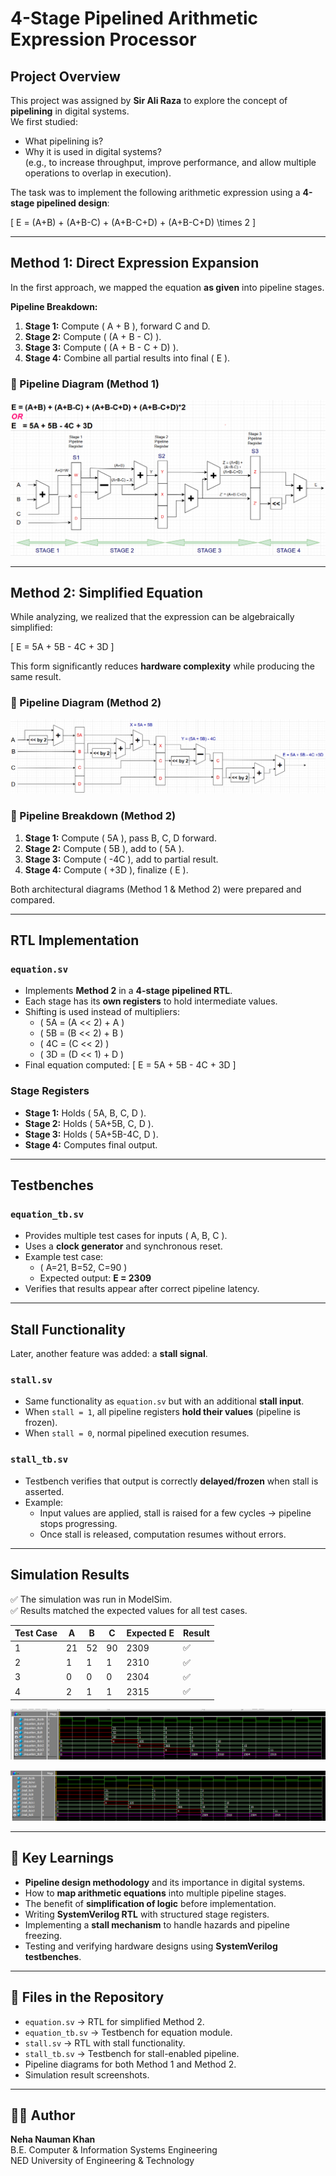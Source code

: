 # 4-Stage Pipelined Arithmetic Expression Processor

## Project Overview
This project was assigned by **Sir Ali Raza** to explore the concept of **pipelining** in digital systems.  
We first studied:
- What pipelining is?
- Why it is used in digital systems?  
  (e.g., to increase throughput, improve performance, and allow multiple operations to overlap in execution).  

The task was to implement the following arithmetic expression using a **4-stage pipelined design**:

\[
E = (A+B) + (A+B-C) + (A+B-C+D) + (A+B-C+D) \times 2
\]

---

## Method 1: Direct Expression Expansion
In the first approach, we mapped the equation **as given** into pipeline stages.  

**Pipeline Breakdown:**
1. **Stage 1:** Compute \( A + B \), forward C and D.  
2. **Stage 2:** Compute \( (A + B - C) \).  
3. **Stage 3:** Compute \( (A + B - C + D) \).  
4. **Stage 4:** Combine all partial results into final \( E \).  

### 🔹 Pipeline Diagram (Method 1)
![Pipeline Diagram – Method 1](Architectural_Diagram_Method1.png)

---

## Method 2: Simplified Equation
While analyzing, we realized that the expression can be algebraically simplified:

\[
E = 5A + 5B - 4C + 3D
\]

This form significantly reduces **hardware complexity** while producing the same result.  

### 🔹 Pipeline Diagram (Method 2)
![Pipeline Diagram – Method 2](Architectural_Diagram_Method2.png)

### 🔹 Pipeline Breakdown (Method 2)
1. **Stage 1:** Compute \( 5A \), pass B, C, D forward.  
2. **Stage 2:** Compute \( 5B \), add to \( 5A \).  
3. **Stage 3:** Compute \( -4C \), add to partial result.  
4. **Stage 4:** Compute \( +3D \), finalize \( E \).  

Both architectural diagrams (Method 1 & Method 2) were prepared and compared.

---

## RTL Implementation

### `equation.sv`
- Implements **Method 2** in a **4-stage pipelined RTL**.  
- Each stage has its **own registers** to hold intermediate values.  
- Shifting is used instead of multipliers:
  - \( 5A = (A << 2) + A \)  
  - \( 5B = (B << 2) + B \)  
  - \( 4C = (C << 2) \)  
  - \( 3D = (D << 1) + D \)  
- Final equation computed:
  \[
  E = 5A + 5B - 4C + 3D
  \]

### Stage Registers
- **Stage 1:** Holds \( 5A, B, C, D \).  
- **Stage 2:** Holds \( 5A+5B, C, D \).  
- **Stage 3:** Holds \( 5A+5B-4C, D \).  
- **Stage 4:** Computes final output.  

---

## Testbenches

### `equation_tb.sv`
- Provides multiple test cases for inputs \( A, B, C \).  
- Uses a **clock generator** and synchronous reset.  
- Example test case:  
  - \( A=21, B=52, C=90 \)  
  - Expected output: **E = 2309**  
- Verifies that results appear after correct pipeline latency.  

---

## Stall Functionality

Later, another feature was added: a **stall signal**.  

### `stall.sv`
- Same functionality as `equation.sv` but with an additional **stall input**.  
- When `stall = 1`, all pipeline registers **hold their values** (pipeline is frozen).  
- When `stall = 0`, normal pipelined execution resumes.  

### `stall_tb.sv`
- Testbench verifies that output is correctly **delayed/frozen** when stall is asserted.  
- Example:  
  - Input values are applied, stall is raised for a few cycles → pipeline stops progressing.  
  - Once stall is released, computation resumes without errors.  

---

## Simulation Results
✅ The simulation was run in ModelSim.  
✅ Results matched the expected values for all test cases.  

| Test Case | A  | B  | C  | Expected E | Result |
|-----------|----|----|----|------------|--------|
| 1         | 21 | 52 | 90 | 2309       | ✅      |
| 2         | 1  | 1  | 1  | 2310       | ✅      |
| 3         | 0  | 0  | 0  | 2304       | ✅      |
| 4         | 2  | 1  | 1  | 2315       | ✅      |

![Output Waveform of Equation Pipeline (without stall)](equation_tb_Output_Waveforms.PNG)

![Output Waveform of Equation Pipeline (with stall)](stall_tb_Output_Waveforms.PNG)

---

## 📖 Key Learnings
- **Pipeline design methodology** and its importance in digital systems.  
- How to **map arithmetic equations** into multiple pipeline stages.  
- The benefit of **simplification of logic** before implementation.  
- Writing **SystemVerilog RTL** with structured stage registers.  
- Implementing a **stall mechanism** to handle hazards and pipeline freezing.  
- Testing and verifying hardware designs using **SystemVerilog testbenches**.  

---

## 📌 Files in the Repository
- `equation.sv` → RTL for simplified Method 2.  
- `equation_tb.sv` → Testbench for equation module.  
- `stall.sv` → RTL with stall functionality.  
- `stall_tb.sv` → Testbench for stall-enabled pipeline.  
- Pipeline diagrams for both Method 1 and Method 2.  
- Simulation result screenshots.  

---

## 👩‍💻 Author
**Neha Nauman Khan**  
B.E. Computer & Information Systems Engineering  
NED University of Engineering & Technology
